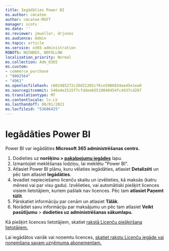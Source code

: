 ```yaml
---
title: Iegādāties Power BI
ms.author: cmcatee
author: cmcatee-MSFT
manager: scotv
ms.date: ''
ms.reviewer: jmueller, drjones
ms.audience: Admin
ms.topic: article
ms.service: o365-administration
ROBOTS: NOINDEX, NOFOLLOW
localization_priority: Normal
ms.collection: Adm_O365
ms.custom:
- commerce_purchase
- "9002564"
- "4961"
ms.openlocfilehash: c802485272c20d21201c76ce5986834ae45e1ea0
ms.sourcegitcommit: 540a4e2515f7cfddee65519046454fc4437cd287
ms.translationtype: MT
ms.contentlocale: lv-LV
ms.lasthandoff: 08/01/2021
ms.locfileid: "53686425"
---
```

# <a name="purchase-power-bi"></a>Iegādāties Power BI

Power BI var iegādāties **Microsoft 365 administrēšanas centrs.**

1. Dodieties uz **norēķinu > [pakalpojumu iegādes](https://go.microsoft.com/fwlink/p/?linkid=868433)** lapu.
2. Izmantojiet meklēšanas lodziņu, lai meklētu "Power BI".
3. Atlasiet Power BI plānu, kuru vēlaties iegādāties, atlasiet **Detalizēti** un pēc tam atlasiet **Iegādāties**.
4. Ievadiet nepieciešamo licenču skaitu un izvēlieties, kā maksās (katru mēnesi vai par visu gadu). Izvēlieties, vai automātiski piešķirt licences visiem lietotājiem, kuriem pašlaik nav licences. Pēc tam **atlasiet Paņemt tūlīt**.
5. Pārskatiet informāciju par cenām un atlasiet **Tālāk**.
6. Norādiet savu informāciju par maksājumu un pēc tam atlasiet **Veikt pasūtījumu**  >  **dodieties uz administrēšanas sākumlapu.**

Kā piešķirt licences lietotājiem, skatiet [rakstā Licenču piešķiršana lietotājiem.](/microsoft-365/admin/manage/assign-licenses-to-users)

Lai iegādātos vairāk vai noņemtu licences, [skatiet rakstu Licenču iegāde vai noņemšana savam uzņēmuma abonementam.](/microsoft-365/commerce/licenses/buy-licenses)
